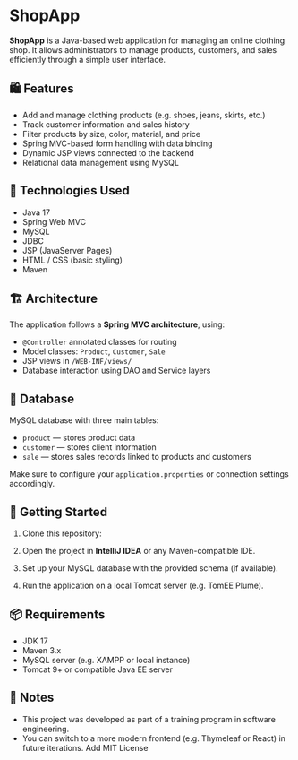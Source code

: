 # ShopApp

**ShopApp** is a Java-based web application for managing an online clothing shop. It allows administrators to manage products, customers, and sales efficiently through a simple user interface.

## 🛍️ Features

- Add and manage clothing products (e.g. shoes, jeans, skirts, etc.)
- Track customer information and sales history
- Filter products by size, color, material, and price
- Spring MVC-based form handling with data binding
- Dynamic JSP views connected to the backend
- Relational data management using MySQL

## 🧰 Technologies Used

- Java 17
- Spring Web MVC
- MySQL
- JDBC
- JSP (JavaServer Pages)
- HTML / CSS (basic styling)
- Maven

## 🏗️ Architecture

The application follows a **Spring MVC architecture**, using:

- `@Controller` annotated classes for routing
- Model classes: `Product`, `Customer`, `Sale`
- JSP views in `/WEB-INF/views/`
- Database interaction using DAO and Service layers

## 💾 Database

MySQL database with three main tables:

- `product` — stores product data
- `customer` — stores client information
- `sale` — stores sales records linked to products and customers

Make sure to configure your `application.properties` or connection settings accordingly.

## 🚀 Getting Started

1. Clone this repository:
2. Open the project in **IntelliJ IDEA** or any Maven-compatible IDE.

3. Set up your MySQL database with the provided schema (if available).

4. Run the application on a local Tomcat server (e.g. TomEE Plume).

## 📦 Requirements

- JDK 17
- Maven 3.x
- MySQL server (e.g. XAMPP or local instance)
- Tomcat 9+ or compatible Java EE server

## 📌 Notes

- This project was developed as part of a training program in software engineering.
- You can switch to a more modern frontend (e.g. Thymeleaf or React) in future iterations.
Add MIT License
